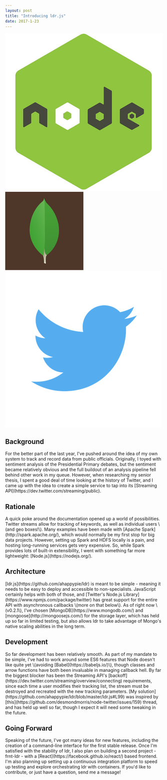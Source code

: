 ```yaml
---
layout: post
title: "Introducing ldr.js"
date: 2017-1-23
---
```

<div>
  <img class="ui avatar image" src="/images/avatars/node.jpg">
  <img class="ui avatar image" src="/images/avatars/mongodb.png">
  <img class="ui avatar image" src="/images/avatars/twitter.png">
</div>
<h2 class="ui header">Background
  <div class="sub header"></div>
</h2>
For the better part of the last year, I've pushed around the idea of my own system to track and record data from public officials. Originally, I toyed with sentiment analysis of the Presidential Primary debates, but the sentiment became relatively obvious and the full buildout of an analysis pipeline fell behind other work in my queue. However, when researching my senior thesis, I spent a good deal of time looking at the history of Twitter, and I came up with the idea to create a simple service to tap into its [Streaming API](https://dev.twitter.com/streaming/public).

<h2 class="ui header">Rationale
  <div class="sub header"></div>
</h2>
A quick poke around the documentation opened up a world of possibilities. Twitter streams allow for tracking of keywords, as well as individual users \(and geo boxes!\). Many examples have been made with [Apache Spark](http://spark.apache.org/), which would normally be my first stop for big data projects. However, setting up Spark and HDFS locally is a pain, and hosting long-running services gets very expensive. So, while Spark provides lots of built-in extensibility, I went with something far more lightweight: [Node.js](https://nodejs.org/).

<h2 class="ui header">Architecture
  <div class="sub header"></div>
</h2>
[ldr.js](https://github.com/ahappypie/ldr) is meant to be simple - meaning it needs to be easy to deploy and accessible to non-specialists. JavaScript certainly helps with both of those, and [Twitter's Node.js Library](https://www.npmjs.com/package/twitter) has great support for the entire API with asynchronous callbacks \(more on that below\). As of right now \(v0.2.1\), I've chosen [MongoDB](https://www.mongodb.com/) and [mongoose](http://mongoosejs.com/) for the storage layer, which has held up so far in limited testing, but also allows ldr to take advantage of Mongo's native scaling abilities in the long term.

<h2 class="ui header">Development
  <div class="sub header"></div>
</h2>
So far development has been relatively smooth. As part of my mandate to be simple, I've had to work around some ES6 features that Node doesn't like quite yet \(avoiding [Babel](https://babeljs.io/)\), though classes and arrow functions have both been invaluable in managing callback hell. By far the biggest blocker has been the Streaming API's [backoff](https://dev.twitter.com/streaming/overview/connecting) requirements, since each time a user modifies their tracking list, the stream must be destroyed and recreated with the new tracking parameters. [My solution](https://github.com/ahappypie/ldr/blob/master/ldr.js#L99) was inspired by [this](https://github.com/desmondmorris/node-twitter/issues/159) thread, and has held up well so far, though I expect it will need some tweaking in the future.

<h2 class="ui header">Going Forward
  <div class="sub header"></div>
</h2>
Speaking of the future, I've got many ideas for new features, including the creation of a command-line interface for the first stable release. Once I'm satisfied with the stability of ldr, I also plan on building a second project - frnt-ldr - with a [React](https://facebook.github.io/react/) based frontend. I'm also planning up setting up a continuous integration platform to speed up testing and explore orchestrating ldr with containers. If you'd like to contribute, or just have a question, send me a message!
